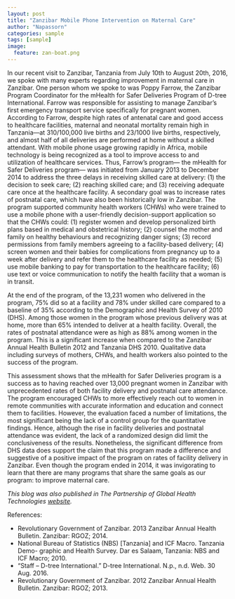 ```yaml
---
layout: post
title: "Zanzibar Mobile Phone Intervention on Maternal Care"
author: "Napassorn"
categories: sample
tags: [sample]
image:
  feature: zan-boat.png
---
```


In our recent visit to Zanzibar, Tanzania from July 10th to August 20th, 2016, we spoke with many experts regarding improvement in maternal care in Zanzibar. One person whom we spoke to was Poppy Farrow, the Zanzibar Program Coordinator for the mHealth for Safer Deliveries Program of D-tree International. Farrow was responsible for assisting to manage Zanzibar’s first emergency transport service specifically for pregnant women. According to Farrow, despite high rates of antenatal care and good access to healthcare facilities, maternal and neonatal mortality remain high in Tanzania—at 310/100,000 live births and 23/1000 live births, respectively, and almost half of all deliveries are performed at home without a skilled attendant.
With mobile phone usage growing rapidly in Africa, mobile technology is being recognized as a tool to improve access to and utilization of healthcare services. Thus, Farrow’s program— the mHealth for Safer Deliveries program— was initiated from January 2013 to December 2014 to address the three delays in receiving skilled care at delivery: (1) the decision to seek care; (2) reaching skilled care; and (3) receiving adequate care once at the healthcare facility. A secondary goal was to increase rates of postnatal care, which have also been historically low in Zanzibar. The program supported community health workers (CHWs) who were trained to use a mobile phone with a user-friendly decision-support application so that the CHWs could: (1) register women and develop personalized birth plans based in medical and obstetrical history; (2) counsel the mother and family on healthy behaviours and recognizing danger signs; (3) record permissions from family members agreeing to a facility-based delivery; (4) screen women and their babies for complications from pregnancy up to a week after delivery and refer them to the healthcare facility as needed; (5) use mobile banking to pay for transportation to the healthcare facility; (6) use text or voice communication to notify the health facility that a woman is in transit.

At the end of the program, of the 13,231 women who delivered in the program, 75% did so at a facility and 78% under skilled care compared to a baseline of 35% according to the Demographic and Health Survey of 2010 (DHS). Among those women in the program whose previous delivery was at home, more than 65% intended to deliver at a health facility. Overall, the rates of postnatal attendance were as high as 88% among women in the program. This is a significant increase when compared to the Zanzibar Annual Health Bulletin 2012 and Tanzania DHS 2010. Qualitative data including surveys of mothers, CHWs, and health workers also pointed to the success of the program.

This assessment shows that the mHealth for Safer Deliveries program is a success as to having reached over 13,000 pregnant women in Zanzibar with unprecedented rates of both facility delivery and postnatal care attendance. The program encouraged CHWs to more effectively reach out to women in remote communities with accurate information and education and connect them to facilities. However, the evaluation faced a number of limitations, the most significant being the lack of a control group for the quantitative findings. Hence, although the rise in facility deliveries and postnatal attendance was evident, the lack of a randomized design did limit the conclusiveness of the results. Nonetheless, the significant difference from DHS data does support the claim that this program made a difference and suggestive of a positive impact of the program on rates of facility delivery in Zanzibar. Even though the program ended in 2014, it was invigorating to learn that there are many programs that share the same goals as our program: to improve maternal care.  

*This blog was also published in The Partnership of Global Health Technologies [website](https://www.bu.edu/globalhealthtechnologies/2016/08/30/a-mobile-phone-intervention-on-maternal-care-in-zanzibar/).*   

References:  
 * Revolutionary Government of Zanzibar. 2013 Zanzibar Annual Health Bulletin. Zanzibar: RGOZ; 2014.  
 * National Bureau of Statistics (NBS) [Tanzania] and ICF Macro. Tanzania Demo- graphic and Health Survey. Dar es Salaam, Tanzania: NBS and ICF Macro; 2010.  
 * “Staff – D-tree International.” D-tree International. N.p., n.d. Web. 30 Aug. 2016.  
 * Revolutionary Government of Zanzibar. 2012 Zanzibar Annual Health Bulletin. Zanzibar: RGOZ; 2013.  
